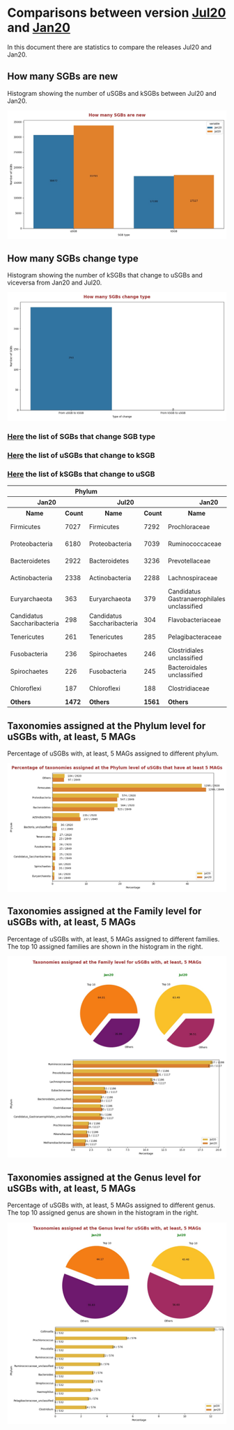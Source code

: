 # Comparisons between version [Jul20](README.md) and [Jan20](../Jan20/README.md)
In this document there are statistics to compare the releases Jul20 and Jan20.


## How many SGBs are new
Histogram showing the number of uSGBs and kSGBs between Jul20 and Jan20.

![How many SGBs are new](pictures/second_fig1.jpg)


## How many SGBs change type
Histogram showing the number of kSGBs that change to uSGBs and viceversa from Jan20 and Jul20.

![How many SGBs change type](pictures/second_fig2.jpg)


### [Here](pages/df_second_fig2.md) the list of SGBs that change SGB type

### [Here](pages/df_second_fig2_upgrade.md) the list of uSGBs that change to kSGB

### [Here](pages/df_second_fig2_downgrade.md) the list of kSGBs that change to uSGB

<table><tr><th colspan = '4' style = 'text-align: center'>Phylum</th><th colspan = '4' style = 'text-align: center'>Family</th><th colspan = '4' style = 'text-align: center'>Genus</th><th colspan = '4' style = 'text-align: center'>Species</th></tr><tr><th colspan = '2' style = 'text-align: center'>Jan20</th><th colspan = '2' style = 'text-align: center'>Jul20</th><th colspan = '2' style = 'text-align: center'>Jan20</th><th colspan = '2' style = 'text-align: center'>Jul20</th><th colspan = '2' style = 'text-align: center'>Jan20</th><th colspan = '2' style = 'text-align: center'>Jul20</th><th colspan = '2' style = 'text-align: center'>Jan20</th><th colspan = '2' style = 'text-align: center'>Jul20</th></tr><tr><th style = 'text-align: center'>Name</th><th style = 'text-align: center'>Count</th><th style = 'text-align: center'>Name</th><th style = 'text-align: center'>Count</th><th style = 'text-align: center'>Name</th><th style = 'text-align: center'>Count</th><th style = 'text-align: center'>Name</th><th style = 'text-align: center'>Count</th><th style = 'text-align: center'>Name</th><th style = 'text-align: center'>Count</th><th style = 'text-align: center'>Name</th><th style = 'text-align: center'>Count</th><th style = 'text-align: center'>Name</th><th style = 'text-align: center'>Count</th><th style = 'text-align: center'>Name</th><th style = 'text-align: center'>Count</th></tr><tr><td>Firmicutes</td><td>7027</td><td>Firmicutes</td><td>7292</td><td>Prochloraceae</td><td>701</td><td>Prochloraceae</td><td>723</td><td>Prochlorococcus</td><td>639</td><td>Prochlorococcus</td><td>773</td><td>Rhizobiales bacterium</td><td>91</td><td>Ruminococcaceae bacterium</td><td>179</td></tr><tr><td>Proteobacteria</td><td>6180</td><td>Proteobacteria</td><td>7039</td><td>Ruminococcaceae</td><td>515</td><td>Ruminococcaceae</td><td>675</td><td>Collinsella</td><td>332</td><td>Pelagibacteraceae unclassified</td><td>713</td><td>Buchnera aphidicola</td><td>49</td><td>Rhizobiales bacterium</td><td>91</td></tr><tr><td>Bacteroidetes</td><td>2922</td><td>Bacteroidetes</td><td>3236</td><td>Prevotellaceae</td><td>309</td><td>Prevotellaceae</td><td>322</td><td>Streptococcus</td><td>158</td><td>Collinsella</td><td>333</td><td>Pseudomonas fluorescens</td><td>47</td><td>Buchnera aphidicola</td><td>49</td></tr><tr><td>Actinobacteria</td><td>2338</td><td>Actinobacteria</td><td>2288</td><td>Lachnospiraceae</td><td>264</td><td>Lachnospiraceae</td><td>270</td><td>Microbacterium</td><td>108</td><td>Candidatus Pelagibacter</td><td>236</td><td>Streptococcus mitis</td><td>35</td><td>Pseudomonas fluorescens</td><td>47</td></tr><tr><td>Euryarchaeota</td><td>363</td><td>Euryarchaeota</td><td>379</td><td>Candidatus Gastranaerophilales unclassified</td><td>123</td><td>Candidatus Gastranaerophilales unclassified</td><td>127</td><td>Alphaproteobacteria unclassified</td><td>80</td><td>Streptococcus</td><td>159</td><td>Pseudomonas viridiflava</td><td>29</td><td>Streptococcus mitis</td><td>35</td></tr><tr><td>Candidatus Saccharibacteria</td><td>298</td><td>Candidatus Saccharibacteria</td><td>304</td><td>Flavobacteriaceae</td><td>123</td><td>Flavobacteriaceae</td><td>124</td><td>Prevotella</td><td>67</td><td>Microbacterium</td><td>109</td><td>Stenotrophomonas maltophilia</td><td>26</td><td>Fibrobacter succinogenes</td><td>29</td></tr><tr><td>Tenericutes</td><td>261</td><td>Tenericutes</td><td>285</td><td>Pelagibacteraceae</td><td>120</td><td>Pelagibacteraceae</td><td>123</td><td>Campylobacter</td><td>63</td><td>Alphaproteobacteria unclassified</td><td>92</td><td>Prochlorococcus marinus</td><td>21</td><td>Pseudomonas viridiflava</td><td>29</td></tr><tr><td>Fusobacteria</td><td>236</td><td>Spirochaetes</td><td>246</td><td>Clostridiales unclassified</td><td>118</td><td>Bacteroidales unclassified</td><td>119</td><td>Haemophilus</td><td>56</td><td>Ruminococcaceae unclassified</td><td>91</td><td>Pseudomonas putida</td><td>21</td><td>Ruminococcus flavefaciens</td><td>28</td></tr><tr><td>Spirochaetes</td><td>226</td><td>Fusobacteria</td><td>245</td><td>Bacteroidales unclassified</td><td>117</td><td>Clostridiales unclassified</td><td>119</td><td>Synechococcus</td><td>54</td><td>Prevotella</td><td>68</td><td>Pseudomonas stutzeri</td><td>20</td><td>Rhodobacteraceae bacterium</td><td>26</td></tr><tr><td>Chloroflexi</td><td>187</td><td>Chloroflexi</td><td>188</td><td>Clostridiaceae</td><td>106</td><td>Clostridiaceae</td><td>106</td><td>Clostridium</td><td>51</td><td>Campylobacter</td><td>63</td><td>Streptococcus oralis</td><td>20</td><td>Stenotrophomonas maltophilia</td><td>26</td></tr><tr style = 'font-weight: bold'><td>Others</td><td>1472</td><td>Others</td><td>1561</td><td>Others</td><td>2953</td><td>Others</td><td>3050</td><td>Others</td><td>2105</td><td>Others</td><td>2335</td><td>Others</td><td>16830</td><td>Others</td><td>16987</td></tr></table>

## Taxonomies assigned at the Phylum level for uSGBs with, at least, 5 MAGs
Percentage of uSGBs with, at least, 5 MAGs assigned to different phylum.

![Percentage of taxonomies assigned at the Phylum level of uSGBs that have at least 5 MAGs](pictures/second_fig3.jpg)


## Taxonomies assigned at the Family level for uSGBs with, at least, 5 MAGs
Percentage of uSGBs with, at least, 5 MAGs assigned to different families. The top 10 assigned families are shown in the histogram in the right.

![Taxonomies assigned at the Family level for uSGBs with, at least, 5 MAGs](pictures/second_fig4.jpg)


## Taxonomies assigned at the Genus level for uSGBs with, at least, 5 MAGs
Percentage of uSGBs with, at least, 5 MAGs assigned to different genus. The top 10 assigned genus are shown in the histogram in the right.

![Taxonomies assigned at the Genus level for uSGBs with, at least, 5 MAGs](pictures/second_fig5.jpg)


